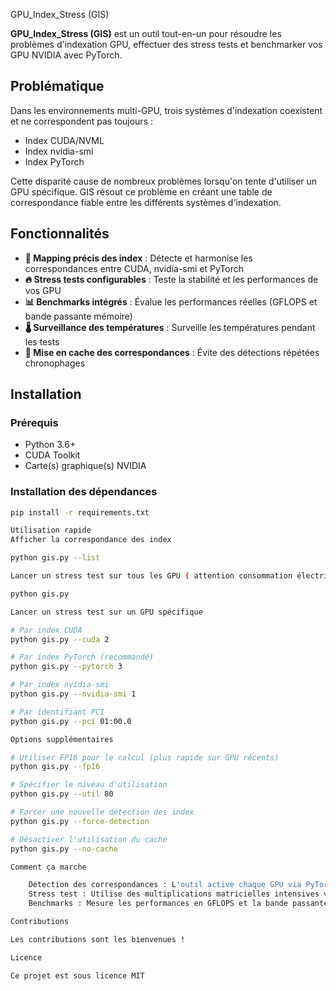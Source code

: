  GPU_Index_Stress (GIS)

**GPU_Index_Stress (GIS)** est un outil tout-en-un pour résoudre les problèmes d'indexation GPU, effectuer des stress tests et benchmarker vos GPU NVIDIA avec PyTorch.

## Problématique

Dans les environnements multi-GPU, trois systèmes d'indexation coexistent et ne correspondent pas toujours :
- Index CUDA/NVML
- Index nvidia-smi
- Index PyTorch

Cette disparité cause de nombreux problèmes lorsqu'on tente d'utiliser un GPU spécifique. GIS résout ce problème en créant une table de correspondance fiable entre les différents systèmes d'indexation.

## Fonctionnalités

- **🔄 Mapping précis des index** : Détecte et harmonise les correspondances entre CUDA, nvidia-smi et PyTorch
- **🔥 Stress tests configurables** : Teste la stabilité et les performances de vos GPU
- **📊 Benchmarks intégrés** : Évalue les performances réelles (GFLOPS et bande passante mémoire)
- **🌡️ Surveillance des températures** : Surveille les températures pendant les tests
- **💾 Mise en cache des correspondances** : Évite des détections répétées chronophages

## Installation

### Prérequis

- Python 3.6+
- CUDA Toolkit
- Carte(s) graphique(s) NVIDIA

### Installation des dépendances

```bash
pip install -r requirements.txt

Utilisation rapide
Afficher la correspondance des index

python gis.py --list

Lancer un stress test sur tous les GPU ( attention consommation électrique )

python gis.py

Lancer un stress test sur un GPU spécifique

# Par index CUDA
python gis.py --cuda 2

# Par index PyTorch (recommandé)
python gis.py --pytorch 3

# Par index nvidia-smi
python gis.py --nvidia-smi 1

# Par identifiant PCI
python gis.py --pci 01:00.0

Options supplémentaires

# Utiliser FP16 pour le calcul (plus rapide sur GPU récents)
python gis.py --fp16

# Spécifier le niveau d'utilisation
python gis.py --util 80

# Forcer une nouvelle détection des index
python gis.py --force-detection

# Désactiver l'utilisation du cache
python gis.py --no-cache

Comment ça marche

    Détection des correspondances : L'outil active chaque GPU via PyTorch et observe l'activité pour identifier les correspondances
    Stress test : Utilise des multiplications matricielles intensives via PyTorch pour charger les GPU
    Benchmarks : Mesure les performances en GFLOPS et la bande passante mémoire

Contributions

Les contributions sont les bienvenues !

Licence

Ce projet est sous licence MIT

